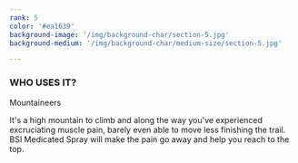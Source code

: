 ```yaml
---
rank: 5
color: '#ea1639'
background-image: '/img/background-char/section-5.jpg'
background-medium: '/img/background-char/medium-size/section-5.jpg'

---
```


<h3>WHO USES IT?</h3>
<span>Mountaineers</span>
<p> It's a high mountain to climb and along the way you've experienced excruciating muscle pain, barely even able to move less finishing the trail. BSI Medicated Spray will make the pain go away and help you reach to the top.</p>

